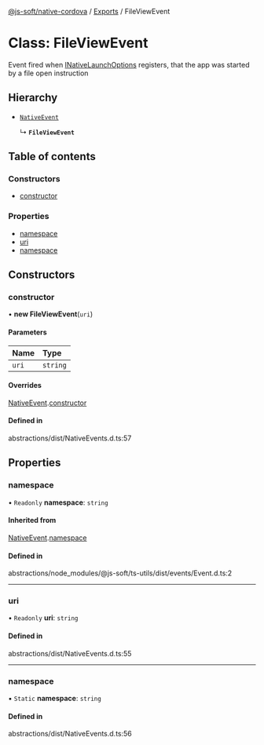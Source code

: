 [@js-soft/native-cordova](../README.md) / [Exports](../modules.md) / FileViewEvent

# Class: FileViewEvent

Event fired when [INativeLaunchOptions](../interfaces/INativeLaunchOptions.md) registers, that the app was started by a file open instruction

## Hierarchy

-   [`NativeEvent`](NativeEvent.md)

    ↳ **`FileViewEvent`**

## Table of contents

### Constructors

-   [constructor](FileViewEvent.md#constructor)

### Properties

-   [namespace](FileViewEvent.md#namespace)
-   [uri](FileViewEvent.md#uri)
-   [namespace](FileViewEvent.md#namespace)

## Constructors

### constructor

• **new FileViewEvent**(`uri`)

#### Parameters

| Name  | Type     |
| :---- | :------- |
| `uri` | `string` |

#### Overrides

[NativeEvent](NativeEvent.md).[constructor](NativeEvent.md#constructor)

#### Defined in

abstractions/dist/NativeEvents.d.ts:57

## Properties

### namespace

• `Readonly` **namespace**: `string`

#### Inherited from

[NativeEvent](NativeEvent.md).[namespace](NativeEvent.md#namespace)

#### Defined in

abstractions/node_modules/@js-soft/ts-utils/dist/events/Event.d.ts:2

---

### uri

• `Readonly` **uri**: `string`

#### Defined in

abstractions/dist/NativeEvents.d.ts:55

---

### namespace

▪ `Static` **namespace**: `string`

#### Defined in

abstractions/dist/NativeEvents.d.ts:56
